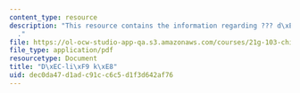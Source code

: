```yaml
---
content_type: resource
description: "This resource contains the information regarding ??? d\xEC-li\xF9 k\xE8\
  ."
file: https://ol-ocw-studio-app-qa.s3.amazonaws.com/courses/21g-103-chinese-iii-regular-fall-2005/dec0da47d1adc91cc6c5d1f3d642af76_MIT21G_103F05_chars6.pdf
file_type: application/pdf
resourcetype: Document
title: "D\xEC-li\xF9 k\xE8"
uid: dec0da47-d1ad-c91c-c6c5-d1f3d642af76
---
```

